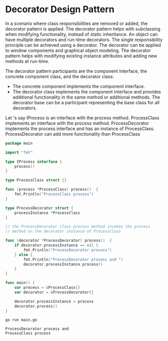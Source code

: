 # Decorator Design Pattern
In a scenario where class responsibilities are removed or added, the decorator pattern is
applied. The decorator pattern helps with subclassing when modifying functionality,
instead of static inheritance. An object can have multiple decorators and run-time
decorators. The single responsibility principle can be achieved using a
decorator. The decorator can be applied to window components and graphical object
modeling. The decorator pattern helps with modifying existing instance attributes and
adding new methods at run-time.

The decorator pattern participants are the component interface, the concrete component
class, and the decorator class:

* The concrete component implements the component interface.
* The decorator class implements the component interface and provides
  additional functionality in the same method or additional methods. The
  decorator base can be a participant representing the base class for all decorators.

Let 's say IProcess is an interface with the process method. ProcessClass implements
an interface with the process method. ProcessDecorator implements the process
interface and has an instance of ProcessClass. ProcessDecorator can add more
functionality than ProcessClass

```go
package main

import "fmt"

type IProcess interface {
	process()
}

type ProcessClass struct {}

func (process *ProcessClass) process()  {
	fmt.Println("ProcessClass process")
}

type ProcessDecorator struct {
	processInstance *ProcessClass
}

// the ProcessDecorator class process method invokes the process
// method on the decorator instance of ProcessClass

func (decorator *ProcessDecorator) process()  {
	if decorator.processInstance == nil {
		fmt.Println("ProcessDecorator process")
	} else {
		fmt.Println("ProcessDecorator process and ")
		decorator.processInstance.process()
	}
}

func main() {
	var process = &ProcessClass{}
	var decorator = &ProcessDecorator{}

	decorator.processInstance = process
	decorator.process()
}
```

```
go run main.go

ProcessDecorator process and 
ProcessClass process
```
